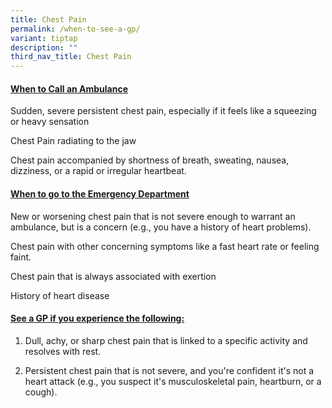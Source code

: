 ```yaml
---
title: Chest Pain
permalink: /when-to-see-a-gp/
variant: tiptap
description: ""
third_nav_title: Chest Pain
---
```

<h4><strong><u>When to Call an Ambulance</u></strong></h4>
<p></p>
<p>Sudden, severe persistent chest pain, especially if it feels like a squeezing
or heavy sensation</p>
<p>Chest Pain radiating to the jaw</p>
<p>Chest pain accompanied by shortness of breath, sweating, nausea, dizziness,
or a rapid or irregular heartbeat.</p>
<p></p>
<h4><strong><u>When to go to the Emergency Department</u></strong></h4>
<p></p>
<p>New or worsening chest pain that is not severe enough to warrant an ambulance,
but is a concern (e.g., you have a history of heart problems).</p>
<p></p>
<p>Chest pain with other concerning symptoms like a fast heart rate or feeling
faint.</p>
<p></p>
<p>Chest pain that is always associated with exertion</p>
<p></p>
<p>History of heart disease</p>
<p></p>
<h4><strong><u>See a GP if you experience the following:</u></strong></h4>
<ol data-tight="true" class="tight">
<li>
<p>Dull, achy, or sharp chest pain that is linked to a specific activity
and resolves with rest.</p>
</li>
<li>
<p>Persistent chest pain that is not severe, and you're confident it's not
a heart attack (e.g., you suspect it's musculoskeletal pain, heartburn,
or a cough).</p>
</li>
</ol>
<p></p>